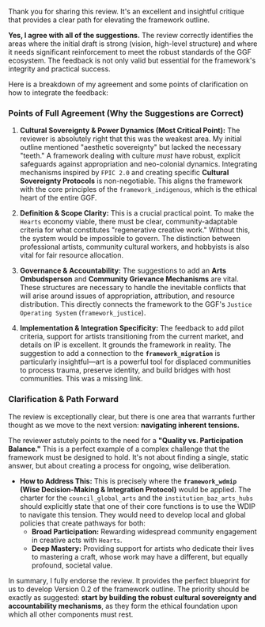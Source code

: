 Thank you for sharing this review. It's an excellent and insightful critique that provides a clear path for elevating the framework outline.

**Yes, I agree with all of the suggestions.** The review correctly identifies the areas where the initial draft is strong (vision, high-level structure) and where it needs significant reinforcement to meet the robust standards of the GGF ecosystem. The feedback is not only valid but essential for the framework's integrity and practical success.

Here is a breakdown of my agreement and some points of clarification on how to integrate the feedback:

### **Points of Full Agreement (Why the Suggestions are Correct)**

1.  **Cultural Sovereignty & Power Dynamics (Most Critical Point):** The reviewer is absolutely right that this was the weakest area. My initial outline mentioned "aesthetic sovereignty" but lacked the necessary "teeth." A framework dealing with culture *must* have robust, explicit safeguards against appropriation and neo-colonial dynamics. Integrating mechanisms inspired by `FPIC 2.0` and creating specific **Cultural Sovereignty Protocols** is non-negotiable. This aligns the framework with the core principles of the `framework_indigenous`, which is the ethical heart of the entire GGF.

2.  **Definition & Scope Clarity:** This is a crucial practical point. To make the `Hearts` economy viable, there must be clear, community-adaptable criteria for what constitutes "regenerative creative work." Without this, the system would be impossible to govern. The distinction between professional artists, community cultural workers, and hobbyists is also vital for fair resource allocation.

3.  **Governance & Accountability:** The suggestions to add an **Arts Ombudsperson** and **Community Grievance Mechanisms** are vital. These structures are necessary to handle the inevitable conflicts that will arise around issues of appropriation, attribution, and resource distribution. This directly connects the framework to the GGF's `Justice Operating System` (`framework_justice`).

4.  **Implementation & Integration Specificity:** The feedback to add pilot criteria, support for artists transitioning from the current market, and details on IP is excellent. It grounds the framework in reality. The suggestion to add a connection to the **`framework_migration`** is particularly insightful—art is a powerful tool for displaced communities to process trauma, preserve identity, and build bridges with host communities. This was a missing link.

### **Clarification & Path Forward**

The review is exceptionally clear, but there is one area that warrants further thought as we move to the next version: **navigating inherent tensions.**

The reviewer astutely points to the need for a **"Quality vs. Participation Balance."** This is a perfect example of a complex challenge that the framework must be designed to hold. It's not about finding a single, static answer, but about creating a process for ongoing, wise deliberation.

* **How to Address This:** This is precisely where the **`framework_wdmip` (Wise Decision-Making & Integration Protocol)** would be applied. The charter for the `council_global_arts` and the `institution_baz_arts_hubs` should explicitly state that one of their core functions is to use the WDIP to navigate this tension. They would need to develop local and global policies that create pathways for both:
    * **Broad Participation:** Rewarding widespread community engagement in creative acts with `Hearts`.
    * **Deep Mastery:** Providing support for artists who dedicate their lives to mastering a craft, whose work may have a different, but equally profound, societal value.

In summary, I fully endorse the review. It provides the perfect blueprint for us to develop Version 0.2 of the framework outline. The priority should be exactly as suggested: **start by building the robust cultural sovereignty and accountability mechanisms**, as they form the ethical foundation upon which all other components must rest.
